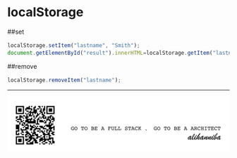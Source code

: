 # localStorage


##set
```js
localStorage.setItem("lastname", "Smith");
document.getElementById("result").innerHTML=localStorage.getItem("lastname");
```

##remove

```js
localStorage.removeItem("lastname");
```


---


![](alihanniba.png)

